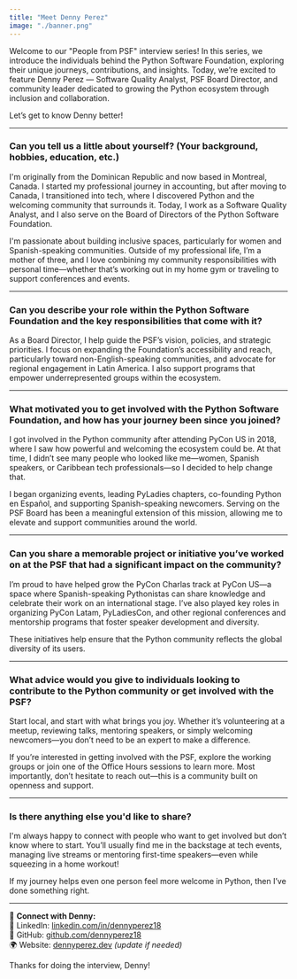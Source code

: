 ```yaml
---
title: "Meet Denny Perez"
image: "./banner.png"
---
```


Welcome to our "People from PSF" interview series\! In this series, we introduce
the individuals behind the Python Software Foundation, exploring their unique
journeys, contributions, and insights. Today, we’re excited to feature Denny
Perez — Software Quality Analyst, PSF Board Director, and community leader
dedicated to growing the Python ecosystem through inclusion and collaboration.

Let’s get to know Denny better\!

---

### **Can you tell us a little about yourself? (Your background, hobbies, education, etc.)**

I'm originally from the Dominican Republic and now based in Montreal, Canada. I
started my professional journey in accounting, but after moving to Canada, I
transitioned into tech, where I discovered Python and the welcoming community
that surrounds it. Today, I work as a Software Quality Analyst, and I also serve
on the Board of Directors of the Python Software Foundation.

I'm passionate about building inclusive spaces, particularly for women and
Spanish-speaking communities. Outside of my professional life, I’m a mother of
three, and I love combining my community responsibilities with personal
time—whether that’s working out in my home gym or traveling to support
conferences and events.

---

### **Can you describe your role within the Python Software Foundation and the key responsibilities that come with it?**

As a Board Director, I help guide the PSF’s vision, policies, and strategic
priorities. I focus on expanding the Foundation’s accessibility and reach,
particularly toward non-English-speaking communities, and advocate for regional
engagement in Latin America. I also support programs that empower
underrepresented groups within the ecosystem.

---

### **What motivated you to get involved with the Python Software Foundation, and how has your journey been since you joined?**

I got involved in the Python community after attending PyCon US in 2018, where I
saw how powerful and welcoming the ecosystem could be. At that time, I didn’t
see many people who looked like me—women, Spanish speakers, or Caribbean tech
professionals—so I decided to help change that.

I began organizing events, leading PyLadies chapters, co-founding Python en
Español, and supporting Spanish-speaking newcomers. Serving on the PSF Board has
been a meaningful extension of this mission, allowing me to elevate and support
communities around the world.

---

### **Can you share a memorable project or initiative you’ve worked on at the PSF that had a significant impact on the community?**

I’m proud to have helped grow the PyCon Charlas track at PyCon US—a space where
Spanish-speaking Pythonistas can share knowledge and celebrate their work on an
international stage. I’ve also played key roles in organizing PyCon Latam,
PyLadiesCon, and other regional conferences and mentorship programs that foster
speaker development and diversity.

These initiatives help ensure that the Python community reflects the global
diversity of its users.

---

### **What advice would you give to individuals looking to contribute to the Python community or get involved with the PSF?**

Start local, and start with what brings you joy. Whether it’s volunteering at a
meetup, reviewing talks, mentoring speakers, or simply welcoming newcomers—you
don’t need to be an expert to make a difference.

If you’re interested in getting involved with the PSF, explore the working
groups or join one of the Office Hours sessions to learn more. Most importantly,
don’t hesitate to reach out—this is a community built on openness and support.

---

### **Is there anything else you'd like to share?**

I'm always happy to connect with people who want to get involved but don’t know
where to start. You’ll usually find me in the backstage at tech events, managing
live streams or mentoring first-time speakers—even while squeezing in a home
workout\!

If my journey helps even one person feel more welcome in Python, then I’ve done
something right.

---

📌 **Connect with Denny:**  
 🔗 LinkedIn:
[linkedin.com/in/dennyperez18](https://linkedin.com/in/dennyperez18)  
 🔗 GitHub: [github.com/dennyperez18](https://github.com/dennyperez18)  
 🌍 Website: [dennyperez.dev](https://dennyperez.dev/) _(update if needed)_

Thanks for doing the interview, Denny\!
